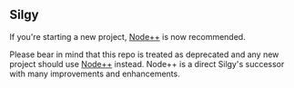 ## Silgy

If you're starting a new project, [Node++](https://github.com/silgy/nodepp) is now recommended.

Please bear in mind that this repo is treated as deprecated and any new project should use [Node++](https://github.com/silgy/nodepp) instead. Node++ is a direct Silgy's successor with many improvements and enhancements.
